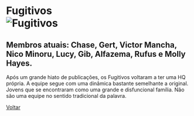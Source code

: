 # Fugitivos <br> ![Fugitivos](https://eb6f93.a2cdn1.secureserver.net/wp-content/uploads/2019/06/todas-equipes-marvel-11.jpg)
## Membros atuais: Chase, Gert, Victor Mancha, Nico Minoru, Lucy, Gib, Alfazema, Rufus e Molly Hayes.

Após um grande hiato de publicações, os Fugitivos voltaram a ter uma HQ própria. A equipe segue com uma dinâmica bastante semelhante a original. Jovens que se encontraram como uma grande e disfuncional família. Não são uma equipe no sentido tradicional da palavra.

[Voltar](README.md)
